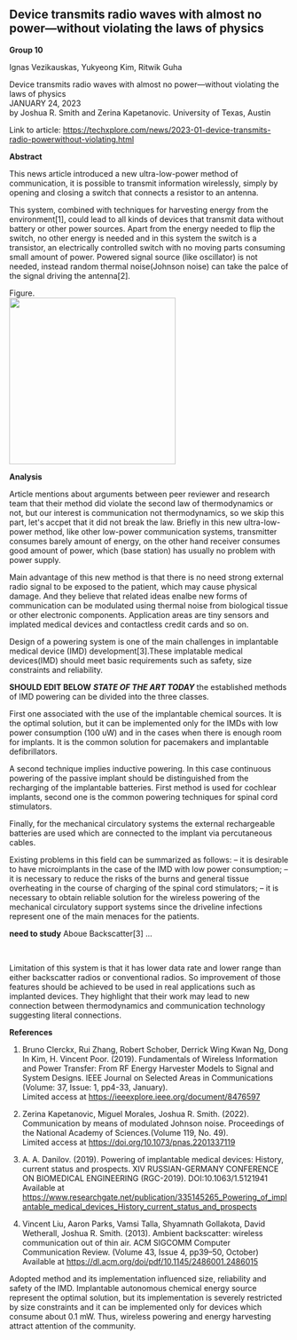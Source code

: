 ## Device transmits radio waves with almost no power—without violating the laws of physics


**Group 10**

Ignas Vezikauskas, Yukyeong Kim, Ritwik Guha  


Device transmits radio waves with almost no power—without violating the laws of physics  
JANUARY 24, 2023  
by Joshua R. Smith and Zerina Kapetanovic. University of Texas, Austin 

Link to article: https://techxplore.com/news/2023-01-device-transmits-radio-powerwithout-violating.html


**Abstract**

This news article introduced a new ultra-low-power method of communication, it is possible to transmit information wirelessly, simply by opening and closing a switch that connects a resistor to an antenna. 

This system, combined with techniques for harvesting energy from the environment[1], could lead to all kinds of devices that transmit data without battery or other power sources. Apart from the energy needed to flip the switch, no other energy is needed and in this system the switch is a transistor, an electrically controlled switch with no moving parts consuming small amount of power. Powered signal source (like oscillator) is not needed, instead random thermal noise(Johnson noise) can take the palce of the signal driving the antenna[2].

Figure.  
<img src="https://user-images.githubusercontent.com/25344978/218174612-9f9477be-c5ee-4bb4-9c55-549b4749442e.png" width="300">


**Analysis**

Article mentions about arguments between peer reviewer and research team that their method did violate the second law of thermodynamics or not, but our interest is communication not thermodynamics, so we skip this part, let's accpet that it did not break the law. Briefly in this new ultra-low-power method, like other low-power communication systems, transmitter consumes barely amount of energy, on the other hand receiver consumes good amount of power, which (base station) has usually no problem with power supply. 

Main advantage of this new method is that there is no need strong external radio signal to be exposed to the patient, which may cause physical damage. And they believe that related ideas enalbe new forms of communication can be modulated using thermal noise from biological tissue or other electronic components. Application areas are tiny sensors and implated medical devices and contactless credit cards and so on.

Design of a powering system is one of the main challenges in implantable medical device (IMD) development[3].These implatable medical devices(IMD) should meet basic requirements such as safety, size constraints and reliability. 

**SHOULD EDIT BELOW**
***STATE OF THE ART TODAY***
the established methods of IMD powering can be divided into the three classes. 

First one associated with the use of the implantable chemical sources. It is the optimal solution, but it can be implemented only for the IMDs with low power consumption (100 uW) and in the cases when there is enough room for implants. It is the common solution for pacemakers and implantable defibrillators.   

A second technique implies inductive powering. In this case continuous powering of the passive implant should be distinguished from the recharging of the implantable batteries.
First method is used for cochlear implants, second one is the common powering techniques for spinal cord stimulators.  

Finally, for the mechanical circulatory systems the external rechargeable batteries are used which are connected to the implant via percutaneous cables.

Existing problems in this field can be summarized as follows:
  – it is desirable to have microimplants in the case of the IMD with low power consumption;
  – it is necessary to reduce the risks of the burns and general tissue overheating in the course of charging of the spinal cord stimulators;
  – it is necessary to obtain reliable solution for the wireless powering of the mechanical circulatory support systems since the driveline infections represent one of the main menaces for the patients.


**need to study**
Aboue Backscatter[3] ...

<br>

Limitation of this system is that it has lower data rate and lower range than either backscatter radios or conventional radios. So improvement of those features should be achieved to be used in real applications such as implanted devices. They highlight that their work may lead to new connection between thermodynamics and communication technology suggesting literal connections.


**References**

1) Bruno Clerckx, Rui Zhang, Robert Schober, Derrick Wing Kwan Ng, Dong In Kim, H. Vincent Poor. (2019). Fundamentals of Wireless Information and Power Transfer: From RF Energy Harvester Models to Signal and System Designs. IEEE Journal on Selected Areas in Communications   (Volume: 37, Issue: 1, pp4-33, January).  
Limited access at https://ieeexplore.ieee.org/document/8476597

2) Zerina Kapetanovic, Miguel Morales, Joshua R. Smith. (2022). Communication by means of modulated Johnson noise. Proceedings of the National Academy of Sciences.(Volume 119, No. 49).   
Limited access at https://doi.org/10.1073/pnas.2201337119

3) A. A. Danilov. (2019). Powering of implantable medical devices: History, current status and prospects. XIV RUSSIAN-GERMANY CONFERENCE ON BIOMEDICAL ENGINEERING (RGC-2019). DOI:10.1063/1.5121941  
Available at https://www.researchgate.net/publication/335145265_Powering_of_implantable_medical_devices_History_current_status_and_prospects

4) Vincent Liu, Aaron Parks, Vamsi Talla, Shyamnath Gollakota, David Wetherall, Joshua R. Smith. (2013). Ambient backscatter: wireless communication out of thin air. ACM SIGCOMM Computer Communication Review. (Volume 43, Issue 4, pp39–50, October)   
Available at https://dl.acm.org/doi/pdf/10.1145/2486001.2486015

Adopted method and its implementation influenced size, reliability and safety of the IMD. Implantable autonomous chemical energy source represent the optimal solution, but its implementation is severely restricted by size constraints and it can be implemented only for devices which consume about 0.1 mW. Thus, wireless powering and energy harvesting attract attention of the community. 
